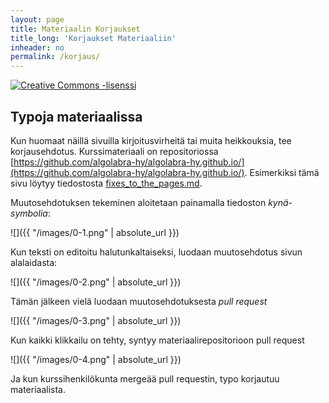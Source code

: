 ```yaml
---
layout: page
title: Materiaalin Korjaukset
title_long: 'Korjaukset Materiaaliin'
inheader: no
permalink: /korjaus/
---
```


<a rel="license" href="https://creativecommons.org/licenses/by-nc-sa/3.0/">
  <img alt="Creative Commons -lisenssi" style="border-width:0" src="https://i.creativecommons.org/l/by-nc-sa/3.0/88x31.png"
  />
</a>

## Typoja materiaalissa

Kun huomaat näillä sivuilla kirjoitusvirheitä tai muita heikkouksia, tee korjausehdotus. Kurssimateriaali on repositoriossa
[https://github.com/algolabra-hy/algolabra-hy.github.io/](https://github.com/algolabra-hy/algolabra-hy.github.io/). Esimerkiksi tämä sivu löytyy tiedostosta [fixes_to_the_pages.md](https://github.com/algolabra-hy/algolabra-hy.github.io/blob/main/fixes_to_the_pages.md).

Muutosehdotuksen tekeminen aloitetaan painamalla tiedoston _kynä-symbolia_:

![]({{ "/images/0-1.png" | absolute_url }})

Kun teksti on editoitu halutunkaltaiseksi, luodaan muutosehdotus sivun alalaidasta:

![]({{ "/images/0-2.png" | absolute_url }})

Tämän jälkeen vielä luodaan muutosehdotuksesta _pull request_

![]({{ "/images/0-3.png" | absolute_url }})

Kun kaikki klikkailu on tehty, syntyy materiaalirepositorioon pull request

![]({{ "/images/0-4.png" | absolute_url }})

Ja kun kurssihenkilökunta mergeää pull requestin, typo korjautuu materiaalista.
